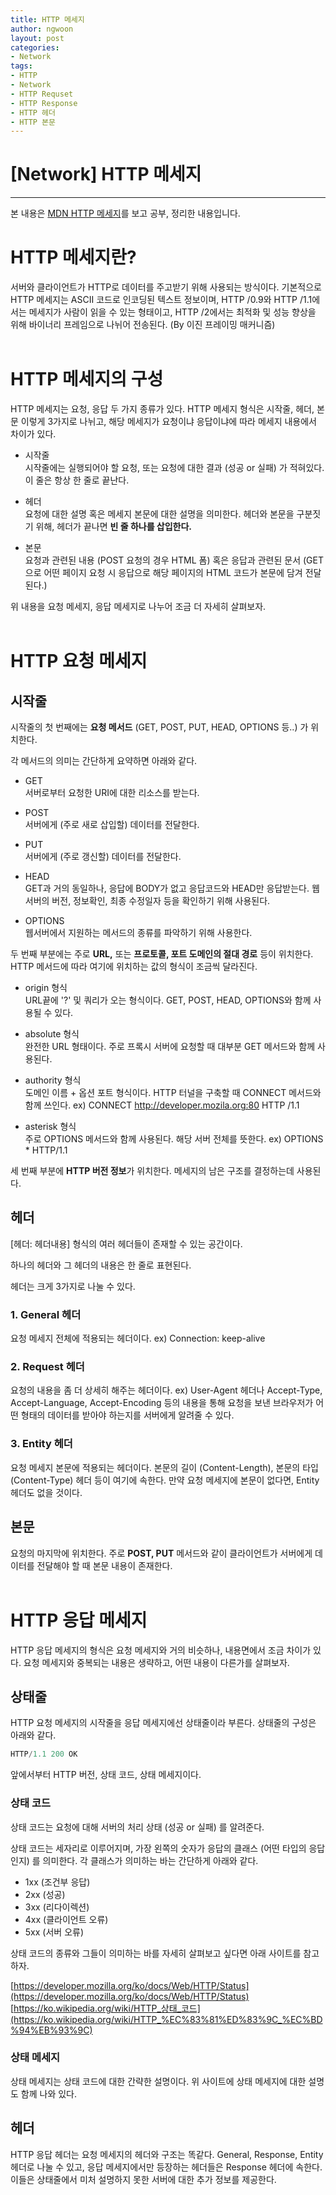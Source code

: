 ```yaml
---
title: HTTP 메세지
author: ngwoon
layout: post
categories:
- Network
tags:
- HTTP
- Network
- HTTP Requset
- HTTP Response
- HTTP 헤더
- HTTP 본문
---
```


# [Network] HTTP 메세지
- - -

본 내용은 [MDN HTTP 메세지](https://developer.mozilla.org/ko/docs/Web/HTTP/Messages)를 보고 공부, 정리한 내용입니다.<br/>


# HTTP 메세지란?

서버와 클라이언트가 HTTP로 데이터를 주고받기 위해 사용되는 방식이다. 기본적으로 HTTP 메세지는 ASCII 코드로 인코딩된 텍스트 정보이며, HTTP /0.9와 HTTP /1.1에서는 메세지가 사람이 읽을 수 있는 형태이고, HTTP /2에서는 최적화 및 성능 향상을 위해 바이너리 프레임으로 나뉘어 전송된다. (By 이진 프레이밍 매커니즘)
<br/><br/>

# HTTP 메세지의 구성

HTTP 메세지는 요청, 응답 두 가지 종류가 있다. HTTP 메세지 형식은 시작줄, 헤더, 본문 이렇게 3가지로 나뉘고, 해당 메세지가 요청이냐 응답이냐에 따라 메세지 내용에서 차이가 있다.

- 시작줄<br/>
    시작줄에는 실행되어야 할 요청, 또는 요청에 대한 결과 (성공 or 실패) 가 적혀있다.
    이 줄은 항상 한 줄로 끝난다.

- 헤더<br/>
    요청에 대한 설명 혹은 메세지 본문에 대한 설명을 의미한다.
    헤더와 본문을 구분짓기 위해, 헤더가 끝나면 **빈 줄 하나를 삽입한다.**
    
- 본문<br/>
    요청과 관련된 내용 (POST 요청의 경우 HTML 폼) 혹은 응답과 관련된 문서 (GET 으로 어떤 페이지 요청 시 응답으로 해당 페이지의 HTML 코드가 본문에 담겨 전달된다.) 

위 내용을 요청 메세지, 응답 메세지로 나누어 조금 더 자세히 살펴보자.
<br/><br/>


# HTTP 요청 메세지

## 시작줄

시작줄의 첫 번째에는 **요청 메서드** (GET, POST, PUT, HEAD, OPTIONS 등..) 가 위치한다.

각 메서드의 의미는 간단하게 요약하면 아래와 같다.

- GET<br/>
    서버로부터 요청한 URI에 대한 리소스를 받는다.

- POST<br/>
    서버에게 (주로 새로 삽입할) 데이터를 전달한다.

- PUT<br/>
    서버에게 (주로 갱신할) 데이터를 전달한다.

- HEAD<br/>
    GET과 거의 동일하나, 응답에 BODY가 없고 응답코드와 HEAD만 응답받는다.
    웹서버의 버전, 정보확인, 최종 수정일자 등을 확인하기 위해 사용된다.

- OPTIONS<br/>
    웹서버에서 지원하는 메서드의 종류를 파악하기 위해 사용한다.

두 번째 부분에는 주로 **URL,** 또는 **프로토콜, 포트 도메인의 절대 경로** 등이 위치한다. HTTP 메서드에 따라 여기에 위치하는 값의 형식이 조금씩 달라진다. 

- origin 형식<br/>
    URL끝에 '?' 및 쿼리가 오는 형식이다. GET, POST, HEAD, OPTIONS와 함께 사용될 수 있다.

- absolute 형식<br/>
    완전한 URL 형태이다. 주로 프록시 서버에 요청할 때 대부분 GET 메서드와 함께 사용된다.

- authority 형식<br/>
    도메인 이름 + 옵션 포트 형식이다. HTTP 터널을 구축할 때 CONNECT 메서드와 함께 쓰인다.
    ex) CONNECT http://developer.mozila.org:80 HTTP /1.1

- asterisk 형식<br/>
    주로 OPTIONS 메서드와 함께 사용된다. 해당 서버 전체를 뜻한다.
    ex) OPTIONS * HTTP/1.1

세 번째 부분에 **HTTP 버전 정보**가 위치한다. 메세지의 남은 구조를 결정하는데 사용된다.
<br/>

## 헤더

[헤더: 헤더내용] 형식의 여러 헤더들이 존재할 수 있는 공간이다. 

하나의 헤더와 그 헤더의 내용은 한 줄로 표현된다.

헤더는 크게 3가지로 나눌 수 있다.

### 1. General 헤더

요청 메세지 전체에 적용되는 헤더이다.
ex) Connection: keep-alive

### 2. Request 헤더

요청의 내용을 좀 더 상세히 해주는 헤더이다.
ex) User-Agent 헤더나 Accept-Type, Accept-Language, Accept-Encoding 등의 내용을 통해 요청을 보낸 브라우저가 어떤 형태의 데이터를 받아야 하는지를 서버에게 알려줄 수 있다.

### 3. Entity 헤더

요청 메세지 본문에 적용되는 헤더이다. 본문의 길이 (Content-Length), 본문의 타입 (Content-Type) 헤더 등이 여기에 속한다.
만약 요청 메세지에 본문이 없다면, Entity 헤더도 없을 것이다.
<br/>

## 본문

요청의 마지막에 위치한다. 주로 **POST, PUT** 메서드와 같이 클라이언트가 서버에게 데이터를 전달해야 할 때 본문 내용이 존재한다.
<br/><br/>


# HTTP 응답 메세지

HTTP 응답 메세지의 형식은 요청 메세지와 거의 비슷하나, 내용면에서 조금 차이가 있다. 요청 메세지와 중복되는 내용은 생략하고, 어떤 내용이 다른가를 살펴보자.

## 상태줄

HTTP 요청 메세지의 시작줄을 응답 메세지에선 상태줄이라 부른다. 상태줄의 구성은 아래와 같다.

```jsx
HTTP/1.1 200 OK
```

앞에서부터 HTTP 버전, 상태 코드, 상태 메세지이다.

### 상태 코드

상태 코드는 요청에 대해 서버의 처리 상태 (성공 or 실패) 를 알려준다. 

상태 코드는 세자리로 이루어지며, 가장 왼쪽의 숫자가 응답의 클래스 (어떤 타입의 응답인지) 를 의미한다. 각 클래스가 의미하는 바는 간단하게 아래와 같다.

- 1xx (조건부 응답)
- 2xx (성공)
- 3xx (리다이렉션)
- 4xx (클라이언트 오류)
- 5xx (서버 오류)

상태 코드의 종류와 그들이 의미하는 바를 자세히 살펴보고 싶다면 아래 사이트를 참고하자.

[https://developer.mozilla.org/ko/docs/Web/HTTP/Status](https://developer.mozilla.org/ko/docs/Web/HTTP/Status)
[https://ko.wikipedia.org/wiki/HTTP_상태_코드](https://ko.wikipedia.org/wiki/HTTP_%EC%83%81%ED%83%9C_%EC%BD%94%EB%93%9C)

### 상태 메세지

상태 메세지는 상태 코드에 대한 간략한 설명이다. 위 사이트에 상태 메세지에 대한 설명도 함께 나와 있다.
<br/>

## 헤더

HTTP 응답 헤더는 요청 메세지의 헤더와 구조는 똑같다. General, Response, Entity 헤더로 나눌 수 있고, 응답 메세지에서만 등장하는 헤더들은 Response 헤더에 속한다. 이들은 상태줄에서 미처 설명하지 못한 서버에 대한 추가 정보를 제공한다.